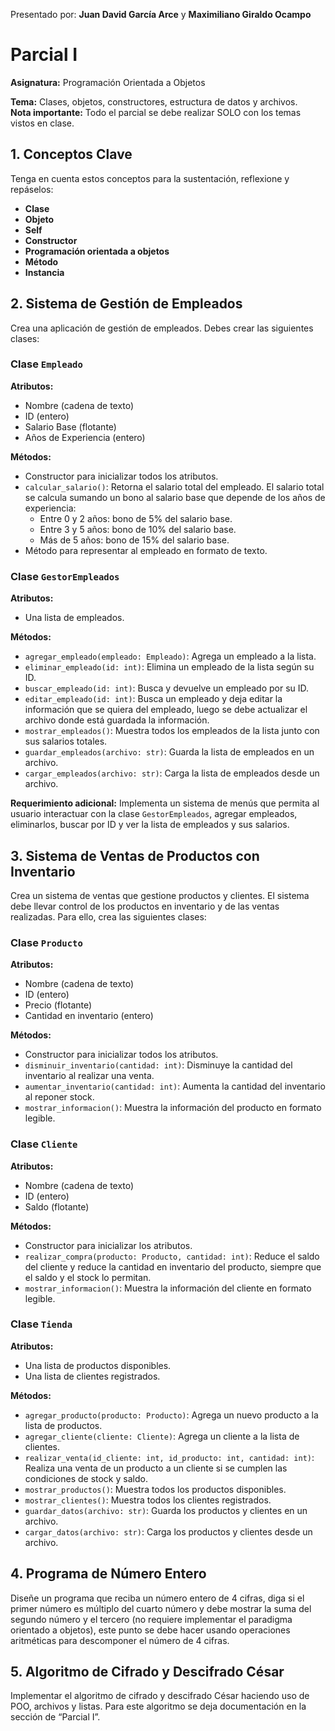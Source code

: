 Presentado por: **Juan David García Arce** y **Maximiliano Giraldo Ocampo**

# Parcial I
**Asignatura:** Programación Orientada a Objetos

**Tema:** Clases, objetos, constructores, estructura de datos y archivos.  
**Nota importante:** Todo el parcial se debe realizar SOLO con los temas vistos en clase.

## 1. Conceptos Clave

Tenga en cuenta estos conceptos para la sustentación, reflexione y repáselos:
- **Clase**
- **Objeto**
- **Self**
- **Constructor**
- **Programación orientada a objetos**
- **Método**
- **Instancia**

## 2. Sistema de Gestión de Empleados

Crea una aplicación de gestión de empleados. Debes crear las siguientes clases:

### Clase `Empleado`

**Atributos:**
- Nombre (cadena de texto)
- ID (entero)
- Salario Base (flotante)
- Años de Experiencia (entero)

**Métodos:**
- Constructor para inicializar todos los atributos.
- `calcular_salario()`: Retorna el salario total del empleado. El salario total se calcula sumando un bono al salario base que depende de los años de experiencia:
    - Entre 0 y 2 años: bono de 5% del salario base.
    - Entre 3 y 5 años: bono de 10% del salario base.
    - Más de 5 años: bono de 15% del salario base.
- Método para representar al empleado en formato de texto.

### Clase `GestorEmpleados`

**Atributos:**
- Una lista de empleados.

**Métodos:**
- `agregar_empleado(empleado: Empleado)`: Agrega un empleado a la lista.
- `eliminar_empleado(id: int)`: Elimina un empleado de la lista según su ID.
- `buscar_empleado(id: int)`: Busca y devuelve un empleado por su ID.
- `editar_empleado(id: int)`: Busca un empleado y deja editar la información que se quiera del empleado, luego se debe actualizar el archivo donde está guardada la información.
- `mostrar_empleados()`: Muestra todos los empleados de la lista junto con sus salarios totales.
- `guardar_empleados(archivo: str)`: Guarda la lista de empleados en un archivo.
- `cargar_empleados(archivo: str)`: Carga la lista de empleados desde un archivo.

**Requerimiento adicional:** Implementa un sistema de menús que permita al usuario interactuar con la clase `GestorEmpleados`, agregar empleados, eliminarlos, buscar por ID y ver la lista de empleados y sus salarios.

## 3. Sistema de Ventas de Productos con Inventario

Crea un sistema de ventas que gestione productos y clientes. El sistema debe llevar control de los productos en inventario y de las ventas realizadas. Para ello, crea las siguientes clases:

### Clase `Producto`

**Atributos:**
- Nombre (cadena de texto)
- ID (entero)
- Precio (flotante)
- Cantidad en inventario (entero)

**Métodos:**
- Constructor para inicializar todos los atributos.
- `disminuir_inventario(cantidad: int)`: Disminuye la cantidad del inventario al realizar una venta.
- `aumentar_inventario(cantidad: int)`: Aumenta la cantidad del inventario al reponer stock.
- `mostrar_informacion()`: Muestra la información del producto en formato legible.

### Clase `Cliente`

**Atributos:**
- Nombre (cadena de texto)
- ID (entero)
- Saldo (flotante)

**Métodos:**
- Constructor para inicializar los atributos.
- `realizar_compra(producto: Producto, cantidad: int)`: Reduce el saldo del cliente y reduce la cantidad en inventario del producto, siempre que el saldo y el stock lo permitan.
- `mostrar_informacion()`: Muestra la información del cliente en formato legible.

### Clase `Tienda`

**Atributos:**
- Una lista de productos disponibles.
- Una lista de clientes registrados.

**Métodos:**
- `agregar_producto(producto: Producto)`: Agrega un nuevo producto a la lista de productos.
- `agregar_cliente(cliente: Cliente)`: Agrega un cliente a la lista de clientes.
- `realizar_venta(id_cliente: int, id_producto: int, cantidad: int)`: Realiza una venta de un producto a un cliente si se cumplen las condiciones de stock y saldo.
- `mostrar_productos()`: Muestra todos los productos disponibles.
- `mostrar_clientes()`: Muestra todos los clientes registrados.
- `guardar_datos(archivo: str)`: Guarda los productos y clientes en un archivo.
- `cargar_datos(archivo: str)`: Carga los productos y clientes desde un archivo.

## 4. Programa de Número Entero

Diseñe un programa que reciba un número entero de 4 cifras, diga si el primer número es múltiplo del cuarto número y debe mostrar la suma del segundo número y el tercero (no requiere implementar el paradigma orientado a objetos), este punto se debe hacer usando operaciones aritméticas para descomponer el número de 4 cifras.

## 5. Algoritmo de Cifrado y Descifrado César

Implementar el algoritmo de cifrado y descifrado César haciendo uso de POO, archivos y listas. Para este algoritmo se deja documentación en la sección de “Parcial I”.
